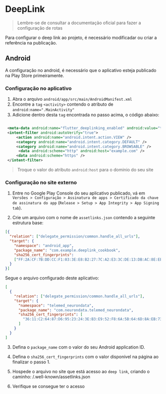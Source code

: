 # DeepLink

> Lembre-se de consultar a documentação oficial para fazer a configuração de rotas

Para configurar o deep link ao projeto, é necessário modificadar ou criar a referência na publicação.

## Android

A configuração no android, é necessário que o aplicativo esteja publicado na Play Store primeiramente.

### Configuração no aplicativo

1. Abra o arquivo `android/app/src/main/AndroidManifest.xml`
2. Encontre a `tag` `<activity>` contendo o atributo de `android:name=".MainActivity"`
3. Adicione dentro desta `tag` encontrada no passo acima, o código abaixo:

```xml

 <meta-data android:name="flutter_deeplinking_enabled" android:value="true" />
 <intent-filter android:autoVerify="true">
     <action android:name="android.intent.action.VIEW" />
     <category android:name="android.intent.category.DEFAULT" />
     <category android:name="android.intent.category.BROWSABLE" />
      <data android:scheme="http" android:host="example.com" />
     <data android:scheme="https" />
 </intent-filter>

```
> Troque o valor do atributo `android:host` para o dominio do seu site

### Configuração no site externo

1. Entre no Google Play Console do seu aplicativo publicado, vá em `Versões > Configuração > Assinatura de apps > Certificado da chave de assinatura do app` (`Release > Setup > App Integrity > App Signing tab`).

2. Crie um arquivo com o nome de `assetlinks.json` contendo a seguinte estrutura base:
```json
[{
  "relation": ["delegate_permission/common.handle_all_urls"],
  "target": {
    "namespace": "android_app",
    "package_name": "com.example.deeplink_cookbook",
    "sha256_cert_fingerprints":
    ["FF:2A:CF:7B:DD:CC:F1:03:3E:E8:B2:27:7C:A2:E3:3C:DE:13:DB:AC:8E:EB:3A:B9:72:A1:0E:26:8A:F5:EC:AF"]
  }
}]
```

Segue o arquivo configurado deste aplicativo:
```json
[
  {
    "relation": ["delegate_permission/common.handle_all_urls"],
    "target": {
      "namespace": "telemed_neurondata",
      "package_name": "com.neurondata.telemed_neurondata",
      "sha256_cert_fingerprints": [
        "36:11:C2:64:87:D6:95:23:24:3E:B3:E9:52:F8:6A:5B:64:6D:8A:EB:73:94:09:39:DE:5A:E7:4B:17:33:9F:37"
      ]
    }
  }
]

```

3. Defina o `package_name` com o valor do seu Android application ID.

4. Defina o `sha256_cert_fingerprints` com o valor disponível na página ao finalizar o passo 1.

5. Hospede o arquivo no site que está acesso ao `deep link`, criando o caminho: <publicFolder>/.well-known/assetlinks.json

6. Verifique se consegue ter o acesso


